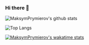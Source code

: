 ### Hi there 👋

![MaksymPrymierov's github stats](https://github-readme-stats.vercel.app/api?username=MaksymPrymierov&show_icons=true&theme=transparent)

![Top Langs](https://github-readme-stats.vercel.app/api/top-langs/?username=anuraghazra&hide=java,javascript,html,typescript)

[![MaksymPrymierov's wakatime stats](https://github-readme-stats.vercel.app/api/wakatime?username=MaksymPrymierov)](https://github.com/MaksymPrymierov/MaksymPrymierov)

